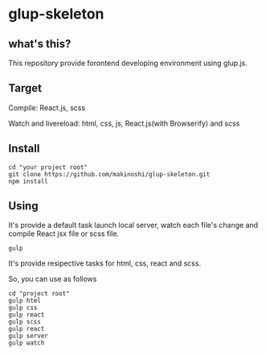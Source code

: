# glup-skeleton

## what's this?

This repository provide forontend developing environment using glup.js.

## Target

Compile: React.js, scss

Watch and livereload: html, css, js, React.js(with Browserify) and scss

## Install

```
cd "your project root"
git clone https://github.com/makinoshi/glup-skeleton.git
npm install
```

## Using

It's provide a default task launch local server, watch each file's change and compile React jsx file or scss file.

```
gulp
```

It's provide resipective tasks for html, css, react and scss.

So, you can use as follows

```
cd "project root"
gulp html
gulp css
gulp react
gulp scss
gulp react
gulp server
gulp watch
```

